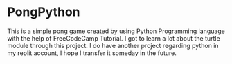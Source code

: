 # PongPython
This is a simple pong game created by using Python Programming language with the help of FreeCodeCamp Tutorial. I got to learn a lot about the turtle module through this project. I do have another project regarding python in my replit account, I hope I transfer it someday in the future.

